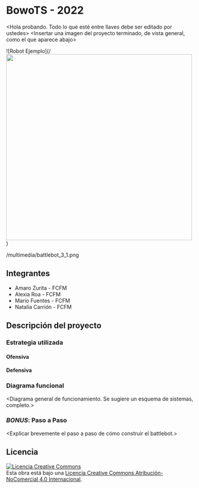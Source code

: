 # <BowoTS> BowoTS - 2022
<Hola probando. Todo lo que esté entre llaves debe ser editado por ustedes>
<Insertar una imagen del proyecto terminado, de vista general, como el que aparece abajo>

![Robot Ejemplo](/<img src="/multimedia/battlebot_3_1.png" width="500" height="500">)

/multimedia/battlebot_3_1.png

## Integrantes
- Amaro Zurita - FCFM
- Alexia Roa - FCFM
- Mario Fuentes - FCFM
- Natalia Carrión - FCFM


## Descripción del proyecto

### Estrategia utilizada
#### Ofensiva
<Explicar brevemente el arma utilizada.>

#### Defensiva
<Explicar el modo de defensa del robot.>

### Diagrama funcional
<Diagrama general de funcionamiento. Se sugiere un esquema de sistemas, completo.>

### *BONUS*: Paso a Paso
<Explicar brevemente el paso a paso de cómo construir el battlebot.>

## Licencia
<a rel="license" href="http://creativecommons.org/licenses/by-nc/4.0/"><img alt="Licencia Creative Commons" style="border-width:0" src="https://i.creativecommons.org/l/by-nc/4.0/88x31.png" /></a><br />Esta obra está bajo una <a rel="license" href="http://creativecommons.org/licenses/by-nc/4.0/">Licencia Creative Commons Atribución-NoComercial 4.0 Internacional</a>.

